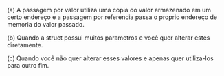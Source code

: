 (a) A passagem por valor utiliza uma copia do valor armazenado em um certo endereço e a passagem por referencia
passa o proprio endereço de memoria do valor passado.

(b) Quando a struct possui muitos parametros e você quer alterar estes diretamente.

(c) Quando você não quer alterar esses valores e apenas quer utiliza-los para outro fim.
